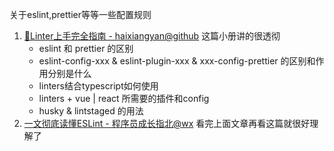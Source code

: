 关于eslint,prettier等等一些配置规则

1. [🚀Linter上手完全指南 - haixiangyan@github](https://github.yanhaixiang.com/linter-guide/) 这篇小册讲的很透彻
   - eslint 和 prettier 的区别
   - eslint-config-xxx & eslint-plugin-xxx & xxx-config-prettier 的区别和作用分别是什么
   - linters结合typescript如何使用
   - linters + vue | react 所需要的插件和config
   - husky & lintstaged 的用法
2. [一文彻底读懂ESLint - 程序员成长指北@wx](https://mp.weixin.qq.com/s/uUSTt_4ClYj7uqMCU1JEPw) 看完上面文章再看这篇就很好理解了